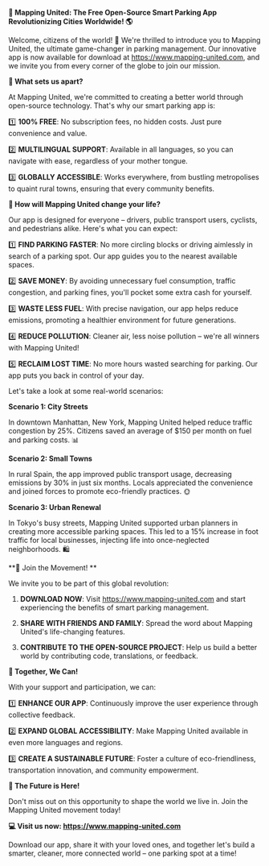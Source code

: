 **🚀 Mapping United: The Free Open-Source Smart Parking App Revolutionizing Cities Worldwide! 🌎**

Welcome, citizens of the world! 👋 We're thrilled to introduce you to Mapping United, the ultimate game-changer in parking management. Our innovative app is now available for download at https://www.mapping-united.com, and we invite you from every corner of the globe to join our mission.

**🌟 What sets us apart?**

At Mapping United, we're committed to creating a better world through open-source technology. That's why our smart parking app is:

1️⃣ **100% FREE**: No subscription fees, no hidden costs. Just pure convenience and value.

2️⃣ **MULTILINGUAL SUPPORT**: Available in all languages, so you can navigate with ease, regardless of your mother tongue.

3️⃣ **GLOBALLY ACCESSIBLE**: Works everywhere, from bustling metropolises to quaint rural towns, ensuring that every community benefits.

**🚗 How will Mapping United change your life?**

Our app is designed for everyone – drivers, public transport users, cyclists, and pedestrians alike. Here's what you can expect:

1️⃣ **FIND PARKING FASTER**: No more circling blocks or driving aimlessly in search of a parking spot. Our app guides you to the nearest available spaces.

2️⃣ **SAVE MONEY**: By avoiding unnecessary fuel consumption, traffic congestion, and parking fines, you'll pocket some extra cash for yourself.

3️⃣ **WASTE LESS FUEL**: With precise navigation, our app helps reduce emissions, promoting a healthier environment for future generations.

4️⃣ **REDUCE POLLUTION**: Cleaner air, less noise pollution – we're all winners with Mapping United!

5️⃣ **RECLAIM LOST TIME**: No more hours wasted searching for parking. Our app puts you back in control of your day.

Let's take a look at some real-world scenarios:

**Scenario 1: City Streets**

In downtown Manhattan, New York, Mapping United helped reduce traffic congestion by 25%. Citizens saved an average of $150 per month on fuel and parking costs. 📊

**Scenario 2: Small Towns**

In rural Spain, the app improved public transport usage, decreasing emissions by 30% in just six months. Locals appreciated the convenience and joined forces to promote eco-friendly practices. 🌞

**Scenario 3: Urban Renewal**

In Tokyo's busy streets, Mapping United supported urban planners in creating more accessible parking spaces. This led to a 15% increase in foot traffic for local businesses, injecting life into once-neglected neighborhoods. 🛍️

**🌟 Join the Movement! **

We invite you to be part of this global revolution:

1. **DOWNLOAD NOW**: Visit https://www.mapping-united.com and start experiencing the benefits of smart parking management.

2. **SHARE WITH FRIENDS AND FAMILY**: Spread the word about Mapping United's life-changing features.

3. **CONTRIBUTE TO THE OPEN-SOURCE PROJECT**: Help us build a better world by contributing code, translations, or feedback.

**🌈 Together, We Can!**

With your support and participation, we can:

1️⃣ **ENHANCE OUR APP**: Continuously improve the user experience through collective feedback.

2️⃣ **EXPAND GLOBAL ACCESSIBILITY**: Make Mapping United available in even more languages and regions.

3️⃣ **CREATE A SUSTAINABLE FUTURE**: Foster a culture of eco-friendliness, transportation innovation, and community empowerment.

**🚀 The Future is Here!**

Don't miss out on this opportunity to shape the world we live in. Join the Mapping United movement today!

**💻 Visit us now: https://www.mapping-united.com**

Download our app, share it with your loved ones, and together let's build a smarter, cleaner, more connected world – one parking spot at a time!